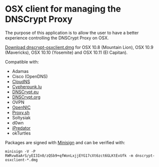 OSX client for managing the DNSCrypt Proxy
==========================================

The purpose of this application is to allow the user to have a better experience controlling the DNSCrypt Proxy on OSX.

[Download dnscrypt-osxclient.dmg](https://github.com/alterstep/dnscrypt-osxclient/releases/latest)
for OSX 10.8 (Mountain Lion), OSX 10.9 (Mavericks), OSX 10.10 (Yosemite) and OSX 10.11 (El Capitan).

Compatible with:
* Adamas
* Cisco (OpenDNS)
* [CloudNS](https://cloudns.com.au/)
* [Cypherpunk.lu](https://wiki.c3l.lu/doku.php?id=projects:cypherpunks)
* [DNSCrypt.eu](https://dnscrypt.eu/)
* [DNSCrypt.org](https://dnscrypt.org/)
* OVPN
* [OpenNIC](https://www.opennicproject.org/)
* [Proxy.sh](https://proxy.sh/)
* Soltysiak
* d0wn
* [iPredator](https://ipredator.se/)
* okTurtles

Packages are signed with [Minisign](https://jedisct1.github.io/minisign/) and can be verified with:

    minisign -V -P RWRvw8aArS/yEI3In0/zQSb9+qfWonLxjjEYG17cXt6zct6GLKtEvUfk -m dnscrypt-osxclient-*.dmg
